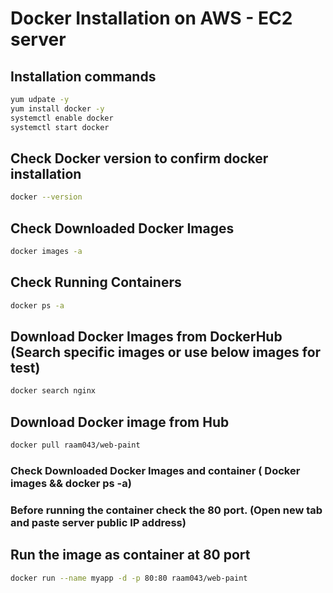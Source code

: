 # Docker Installation on AWS - EC2 server


## Installation commands

```sh
yum udpate -y
yum install docker -y
systemctl enable docker
systemctl start docker
```

## Check Docker version to confirm docker installation
```sh
docker --version
```

## Check Downloaded Docker Images
```sh
docker images -a
```

## Check Running Containers
```sh
docker ps -a
```

## Download Docker Images from DockerHub (Search specific images or use below images for test)
```sh
docker search nginx
```

## Download Docker image from Hub
```sh
docker pull raam043/web-paint
```

### Check Downloaded Docker Images and container ( Docker images && docker ps -a)

### Before running the container check the 80 port. (Open new tab and paste server public IP address)

## Run the image as container at 80 port
```sh
docker run --name myapp -d -p 80:80 raam043/web-paint
```


